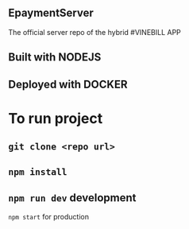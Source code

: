 ﻿## EpaymentServer
 The official server repo of the hybrid #VINEBILL APP
 ## Built with NODEJS 
 ## Deployed with DOCKER
 # To run project
 ## `git clone <repo url>`
## `npm install`
 
## `npm run dev` development
`npm start` for production
